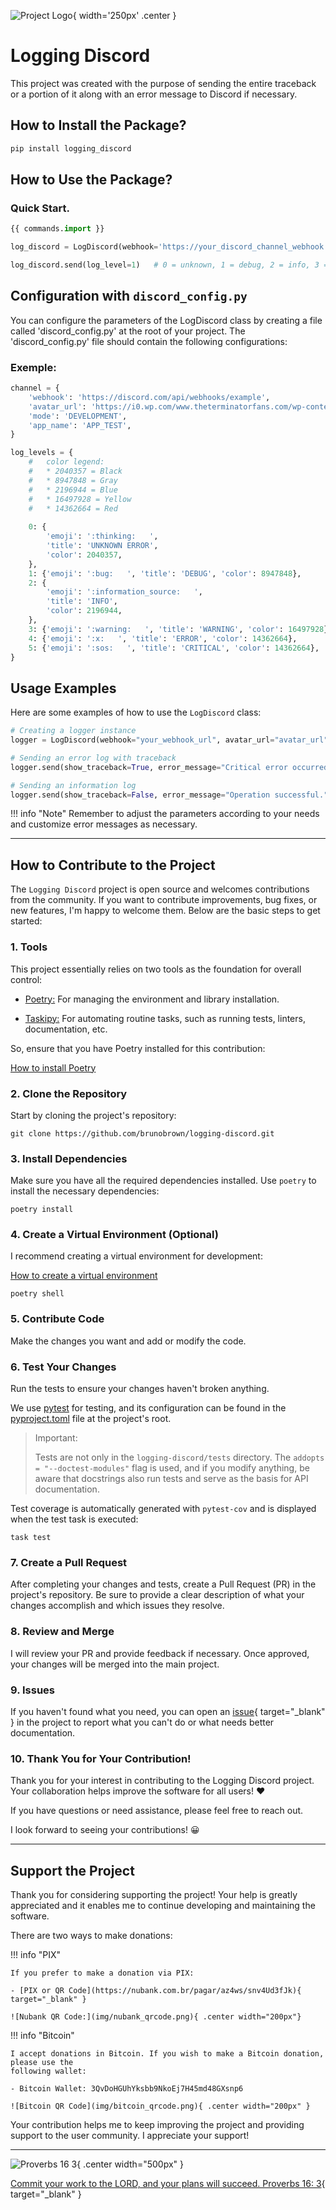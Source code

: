 ![Project Logo](
    img/logo.png
){ width='250px' .center }

# Logging Discord
This project was created with the purpose of sending the entire traceback or a portion of it along with an
error message to Discord if necessary.

## How to Install the Package?
```bash
pip install logging_discord

```

## How to Use the Package?
### Quick Start.

```python
{{ commands.import }}

log_discord = LogDiscord(webhook='https://your_discord_channel_webhook')

log_discord.send(log_level=1)   # 0 = unknown, 1 = debug, 2 = info, 3 = warning, 4 = error, 5 = critical
```

## Configuration with `discord_config.py`

You can configure the parameters of the LogDiscord class by creating a file
called 'discord_config.py' at the root of your project. The 'discord_config.py'
file should contain the following configurations:

### Exemple:

```python
channel = {
    'webhook': 'https://discord.com/api/webhooks/example',
    'avatar_url': 'https://i0.wp.com/www.theterminatorfans.com/wp-content/uploads/2012/09/the-terminator3.jpg?resize=900%2C450&ssl=1',
    'mode': 'DEVELOPMENT',
    'app_name': 'APP_TEST',
}

log_levels = {
    #   color legend:
    #   * 2040357 = Black
    #   * 8947848 = Gray
    #   * 2196944 = Blue
    #   * 16497928 = Yellow
    #   * 14362664 = Red
    
    0: {
        'emoji': ':thinking:   ',
        'title': 'UNKNOWN ERROR',
        'color': 2040357,
    },
    1: {'emoji': ':bug:   ', 'title': 'DEBUG', 'color': 8947848},
    2: {
        'emoji': ':information_source:   ',
        'title': 'INFO',
        'color': 2196944,
    },
    3: {'emoji': ':warning:   ', 'title': 'WARNING', 'color': 16497928},
    4: {'emoji': ':x:   ', 'title': 'ERROR', 'color': 14362664},
    5: {'emoji': ':sos:   ', 'title': 'CRITICAL', 'color': 14362664},
}
```

## Usage Examples

Here are some examples of how to use the `LogDiscord` class:

```python
# Creating a logger instance
logger = LogDiscord(webhook="your_webhook_url", avatar_url="avatar_url", mode="DEVELOPMENT", app_name="MyApp")

# Sending an error log with traceback
logger.send(show_traceback=True, error_message="Critical error occurred!", log_level=5)

# Sending an information log
logger.send(show_traceback=False, error_message="Operation successful.", log_level=2)
```

!!! info "Note"
    Remember to adjust the parameters according to your needs and customize error messages as necessary.

---

## How to Contribute to the Project

The `Logging Discord` project is open source and welcomes contributions from the community. 
If you want to contribute improvements, bug fixes, or new features, 
I'm happy to welcome them. Below are the basic steps to get started:

### 1. Tools

This project essentially relies on two tools as the foundation for overall control:

- [Poetry:](https://python-poetry.org/) For managing the environment and library installation.

- [Taskipy:](https://github.com/illBeRoy/taskipy) For automating routine tasks,
such as running tests, linters, documentation, etc.

So, ensure that you have Poetry installed for this contribution:

[How to install Poetry](https://python-poetry.org/docs/#system-requirements)

### 2. Clone the Repository

Start by cloning the project's repository:

```shell
git clone https://github.com/brunobrown/logging-discord.git
```

### 3. Install Dependencies

Make sure you have all the required dependencies installed. Use `poetry` 
to install the necessary dependencies:

```shell
poetry install
```

### 4. Create a Virtual Environment (Optional)

I recommend creating a virtual environment for development:

[How to create a virtual environment](https://python-poetry.org/docs/basic-usage/#activating-the-virtual-environment)

```shell
poetry shell
```

### 5. Contribute Code

Make the changes you want and add or modify the code.

### 6. Test Your Changes

Run the tests to ensure your changes haven't broken anything.

We use [pytest](https://pytest.org/) for testing, and its configuration can be found in the [pyproject.toml](https://github.com/brunobrown/logging-discord/blob/master/pyproject.toml) file at the project's root.

> Important:
> 
> Tests are not only in the `logging-discord/tests` directory. 
The `addopts = "--doctest-modules"` flag is used, and if you modify anything,
be aware that docstrings also run tests and serve as the basis for API documentation.

Test coverage is automatically generated with `pytest-cov` and is displayed when the test task is executed:

```shell
task test
```

### 7. Create a Pull Request

After completing your changes and tests, create a Pull Request (PR) in the 
project's repository. Be sure to provide a clear description of what your 
changes accomplish and which issues they resolve.

### 8. Review and Merge

I will review your PR and provide feedback if necessary. Once approved, your 
changes will be merged into the main project.

### 9. Issues
If you haven't found what you need, you can open an 
[issue](https://github.com/brunobrown/logging-discord/issues){ target="_blank" } 
in the project to report what you can't do or what needs better documentation.

### 10. Thank You for Your Contribution!

Thank you for your interest in contributing to the Logging Discord project. 
Your collaboration helps improve the software for all users! :heart:

If you have questions or need assistance, please feel free to reach out.

I look forward to seeing your contributions! &#128512;

---

## Support the Project

Thank you for considering supporting the project! Your help is greatly appreciated and it enables me
to continue developing and maintaining the software.

There are two ways to make donations:

!!! info "PIX"

    If you prefer to make a donation via PIX:

    - [PIX or QR Code](https://nubank.com.br/pagar/az4ws/snv4Ud3fJk){ target="_blank" }

    ![Nubank QR Code:](img/nubank_qrcode.png){ .center width="200px"}


!!! info "Bitcoin"

    I accept donations in Bitcoin. If you wish to make a Bitcoin donation, please use the
    following wallet:

    - Bitcoin Wallet: 3QvDoHGUhYksbb9NkoEj7H45md48GXsnp6

    ![Bitcoin QR Code](img/bitcoin_qrcode.png){ .center width="200px" }


Your contribution helps me to keep improving the project and providing support to the user community. I appreciate your support!

---

![Proverbs 16 3](img/proverbs_16_3.jpg){ .center width="500px" }

[Commit your work to the LORD, and your plans will succeed. Proverbs 16: 3](https://www.bible.com/bible/116/PRO.16.NLT){ target="_blank" }

